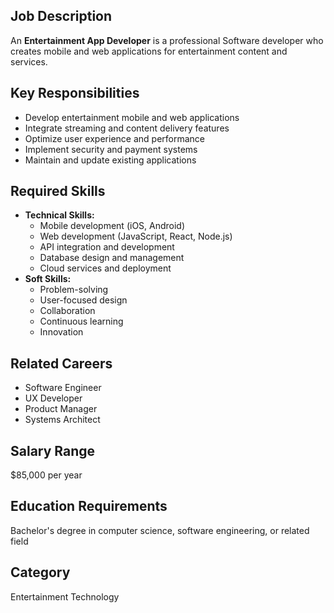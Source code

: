 ## Job Description
An **Entertainment App Developer** is a professional Software developer who creates mobile and web applications for entertainment content and services.

## Key Responsibilities
- Develop entertainment mobile and web applications
- Integrate streaming and content delivery features
- Optimize user experience and performance
- Implement security and payment systems
- Maintain and update existing applications

## Required Skills
- **Technical Skills:**
  - Mobile development (iOS, Android)
  - Web development (JavaScript, React, Node.js)
  - API integration and development
  - Database design and management
  - Cloud services and deployment
- **Soft Skills:**
  - Problem-solving
  - User-focused design
  - Collaboration
  - Continuous learning
  - Innovation

## Related Careers
- Software Engineer
- UX Developer
- Product Manager
- Systems Architect

## Salary Range
$85,000 per year

## Education Requirements
Bachelor's degree in computer science, software engineering, or related field

## Category
Entertainment Technology
